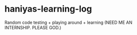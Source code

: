 # haniyas-learning-log
Random code testing + playing around + learning (NEED ME AN INTERNSHIP. PLEASE GOD.)

